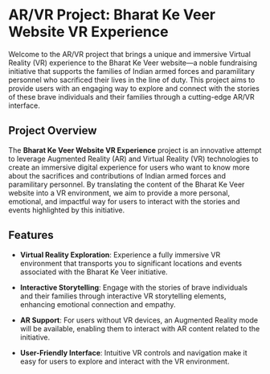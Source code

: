 # AR/VR Project: Bharat Ke Veer Website VR Experience



Welcome to the AR/VR project that brings a unique and immersive Virtual Reality (VR) experience to the Bharat Ke Veer website—a noble fundraising initiative that supports the families of Indian armed forces and paramilitary personnel who sacrificed their lives in the line of duty. This project aims to provide users with an engaging way to explore and connect with the stories of these brave individuals and their families through a cutting-edge AR/VR interface.

## Project Overview

The **Bharat Ke Veer Website VR Experience** project is an innovative attempt to leverage Augmented Reality (AR) and Virtual Reality (VR) technologies to create an immersive digital experience for users who want to know more about the sacrifices and contributions of Indian armed forces and paramilitary personnel. By translating the content of the Bharat Ke Veer website into a VR environment, we aim to provide a more personal, emotional, and impactful way for users to interact with the stories and events highlighted by this initiative.

## Features

- **Virtual Reality Exploration**: Experience a fully immersive VR environment that transports you to significant locations and events associated with the Bharat Ke Veer initiative.

- **Interactive Storytelling**: Engage with the stories of brave individuals and their families through interactive VR storytelling elements, enhancing emotional connection and empathy.



- **AR Support**: For users without VR devices, an Augmented Reality mode will be available, enabling them to interact with AR content related to the initiative.

- **User-Friendly Interface**: Intuitive VR controls and navigation make it easy for users to explore and interact with the VR environment.



